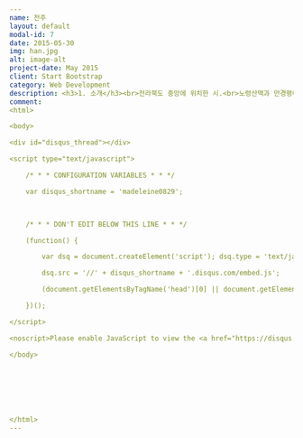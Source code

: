 ```yaml
---
name: 전주
layout: default
modal-id: 7
date: 2015-05-30
img: han.jpg
alt: image-alt
project-date: May 2015
client: Start Bootstrap
category: Web Development
description: <h3>1. 소개</h3><br>전라북도 중앙에 위치한 시.<br>노령산맥과 만경평야의 경계부에 위치하여, 시의 남쪽에는 북동∼남서방향으로 모악산(母岳山, 794m)·고덕산(高德山, 603m)·묵방산(520m) 등의 노령산맥에 속하는 산지가 완주군과 경계를 이룬다. 시내에는 기린봉(麒麟峰, 306m)·남고산(南固山, 273m)·완산칠봉(完山七峰, 163m)·다가산(多佳山)·홍산(洪山, 216m)·천잠산(天蠶山, 153m)·남고산(南固山, 273m)·건지산(乾止山) 등의 구릉지가 발달해 있다.<br>시가지는 시의 남동쪽에 있는 기린봉·남고산·완산칠봉·다가산 등의 구릉지에 둘러싸인 전주천의 충적평야에서 시작하여 전주천 유역을 따라 북서쪽으로 점차 발달하였다. <br>기반암은 편마상화감암이 넓게 분포하며 대부분 지역은 풍화·침식되어 낮은 지대를 이루지만 남쪽에서 모악산·고덕산 등의 산지를 이루기도 한다.<br>남동쪽의 기린봉 주변 산지는 전주통으로 불리는 변성퇴적암인데, 승암산(僧巖山)에서 고산쪽으로 이어지는 능선에는 규암이 노출되어 특이한 경관을 이룬다. 중앙의 홍산과 가련산 일대에는 석회암 등으로 이루어진 옥천층군의 변성퇴적암이 일부 분포하고 있다. 서부와 북부에는 중생대 쥐라기의 대보화강암이 넓게 분포하며, 이는 변성퇴적암의 분포지역보다 고도가 낮다.<br>만경강 본류는 북쪽에서, 소양천은 동쪽에서 각각 완주군과 경계를 이룬다. 시의 중앙에는 만경강의 지류인 전주천과 삼천천(三川川)이 남쪽에서 북쪽으로 관류하고 있다. 시가지의 중앙을 흐르는 전주천은 완주군 상관면과 임실군 관촌면의 경계인 슬치(瑟峙)에서 발원하여 북동쪽으로 흐른다.<br>그리고 완주군 구이면 백여리 새터에서 발원하여 북쪽으로 흐르는 삼천천과 서신동에서 합류하여 추천(楸川)을 이룬 다음 삼례읍에서 만경강과 합류한다. 전주천과 삼천천의 충적평야는 남쪽에서 북쪽으로 가면서 점차 넓어지다가 만경강 유역의 만경평야에 이어진다.<br>기후는 남부내륙형 기후구에 속한다. 연평균기온 13°C, 1월 평균기온 ·0.3°C, 8월 평균기온 27°C이며, 연강수량은 1,300㎜내외이다.<br><br><br><h3>2. 위치</h3><br><P align><img class="img-responsive img-centered" src="전주위치.png"></P><br>전라북도 중앙에 위치한 시.<br><br><h3>3. 여행지</h3><br><img class="img-responsive img-centered" src="경기전.png"><br><h4>" 경기전 "</h4><br>제암산은 골짜기마다 샘물과 개울이 많은 산이다. 특히 철쭉이 유명한 제암산은 5월이면 봉우리마다 붉은 철쭉꽃이 장관을 이룬다. <br>산 정상에 서면 무등산과 월출산, 다도해가 내려다 보인다. 제암산 기슭에 용추골이 있고, 이 용추골에서 2㎞쯤 오르면 골치 1.4㎞ 절터 1.9㎞ 일림산 2.6㎞ 이정표가 보이고 곧바로 계곡을 가로지르는 목교인 용추교를 건너면 보성강의 발원지인 용추폭포가 나온다.<br>용추폭포에는 수많은 전설이 있다. 옛날 용이 승천을 했다는 용소가 암반에 뚫려있고 용소 바로 옆에는 선녀들이 목욕을 했다는 10여 평 규모의 선녀탕과 옆에 비누통 자리가 있다. 또 용소 바로 위에는 용바위가 있어 아이를 갖지 못한 여인들이 그 바위 위에서 돌을 폭포수에 던지면 아이를 갖게 된다는 전설이 있다. '숲이 깊어 숲속에 들어가면 해를 볼 수 없는 산'이라 해서 붙여진 이름 일림산은 용추폭포 주변의 울창한 편백나무숲을 거닐며, 산림욕을 겸한 가족 나들이 장소로 알맞다.<br><br><br><br><P align><img class="img-responsive img-centered" src="전동성당.png"></P><br><h4>"전동성당 "</h4><br>전남 보성군 제암산 기슭에 위치한 웅치관광농원은 원래 사슴목장이었다. 132,232m(약 4만평)에 이르는 농장은 광주에서 직행버스로 1시간 30분 남짓한 보성읍에서 약 15분 거리다.<br>닭 우는 소리와 갖가지 야생화가 철따라 피는 파란 들녁, 제암산을 배경으로 그림처럼 펼쳐지는 잔잔한 호수가 천혜의 휴양지를 일궈내고 있다. <br>50여 두 꽃사슴을 기르는 사슴방목장을 비롯해 백조모양의 보트가 떠있는 인공호수, 옥외수영장 등이 어우러져 어린이들과 함께 가족나들이를 즐기기에 좋다.<br>1997년 전남도 최우수농원으로 추천되어 농어촌개발부문 대통령상을 수상하기도 했다. 청소년 캠프 및 수련회, MT, 기업체 연수 등 행사장소로 이용되고, 농원주변에는 보성 녹차밭, 율포해수욕장, 해수녹차탕 등이 있다.<br><br><br><br><img class="img-responsive img-centered" src="전주한옥마을.png"><br><h4>" 전주한옥마을 "</h4><br>전남 보성에 있는 대한다업 (주)보성다원을 관광농원으로 개방한 곳으로 1957년에 시작해 반세기를 내다보는 내력있는 차 관광농원이다. <br>대한다업에서는 1959년 해발 350m 보성 오선봉 주변에 대단위의 녹차밭을 조성하고 있으며 현재 연간 녹차 120톤 이상을 생산하고 있다. 대한다업(주)는 봉산리에 있는 보성다원 제1다원과 회천리에 있는 제2다원이 있으며, 제1다원은 국내 유일 차 관광농원으로 지정운영되고 있다.<br>연간 다녀가는 관광객수도 100만명이 넘고 있으며, 각종 CF촬영과, 영화촬영지로도 유명하며, 영화 "선물"의 촬영 장소였던 울창한 삼나무숲 오솔길로 걸어오르는 차밭은 991,740㎡(30여만 평) 규모의 대단위 차농원으로 장관을 이뤄놓고 있다. 2003년 7월에는 KBS드라마 '여름향기'가 촬영되기도 하였다.<br><br><br><br><img class="img-responsive img-centered" src="덕진공원.png"><br><h4>" 덕진공원 "</h4><br> 보성여관은 1935년 건립된 일본식 2층 건물로 일식 목조건축의 특징을 잘 간직하고 있는 보전가치가 큰 건축물이다. 대하소설 <태백산맥>과 동명의 영화에서 반란군 토벌대장 임만수와 대원들이 머무는 ‘남도여관’의 실제모델로 2004년 등록문화재 제132호로 등재되었다. <br>2008년 문화유산국민신탁은 보성여관을 매입하여 2011년 훼손된 보성여관의 복원공사를 마쳤다. 특히 ‘구 보성여관’은 드물게 남아있는 한옥과 일식이 혼합된 일본식여관으로 근대건축사적 가치와 생활사적 가치도 높은 건물이다. 아울러 ‘구 보성여관’은 건축물로써만이 아니라 보성군 벌교의 근현대 역사문화환경을 형성하는 중요한 거점으로써의 가치 또한 높다고 볼 수 있다.<br>태백산맥 소설의 배경이 되었던 그 시절에도 이 건물은 여관이었고, 그때의 실제 상호도 보성여관이었다. 소설에서는 임만수와 그 대원들이 한동안 숙소로 이용한다.<br>검은 판자벽에 함석지붕, 전형적인 일본식으로 지어진 2층 건물은 옛 모습 그대로이다. 일본인들은 강점기 동안 전국적으로 이런 건물들을 수없이 지었는데 그동안 무차별적으로 헐어버리고 시멘트 건물들을 짓게 되었다. 그동안 여관과 상가 등으로 사용되다가 2004년 근대건축사적, 생활사적 가치가 높이 평가돼 등록문화재로 등재되었다.<br><br><br><br><br><h3>4. 먹거리</h3><br><br><img class="img-responsive img-centered" src="떡갈비완자꼬치.png"><br>떡갈비완자꼬치<br><br><br><img class="img-responsive img-centered" src="모찌.png"><br>모찌<br><br><br><img class="img-responsive img-centered" src="전주 대포핫도그.png"><br>전주 대포핫도그<br><br><br><img class="img-responsive img-centered" src="전주다오랑만두.png"><br>전주 다오랑만두<br>
comment:
<html> 

<body> 

<div id="disqus_thread"></div>

<script type="text/javascript">

    /* * * CONFIGURATION VARIABLES * * */

    var disqus_shortname = 'madeleine0829';

    

    /* * * DON'T EDIT BELOW THIS LINE * * */

    (function() {

        var dsq = document.createElement('script'); dsq.type = 'text/javascript'; dsq.async = true;

        dsq.src = '//' + disqus_shortname + '.disqus.com/embed.js';

        (document.getElementsByTagName('head')[0] || document.getElementsByTagName('body')[0]).appendChild(dsq);

    })();

</script>

<noscript>Please enable JavaScript to view the <a href="https://disqus.com/?ref_noscript" rel="nofollow">comments powered by Disqus.</a></noscript>

</body>

 

 

 

</html>
---
```

